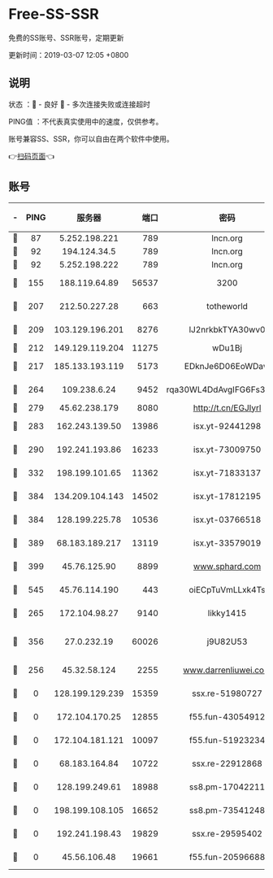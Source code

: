 # Free-SS-SSR

免费的SS账号、SSR账号，定期更新

更新时间：2019-03-07 12:05 +0800

## 说明

状态     ：🙂 - 良好 🙁 - 多次连接失败或连接超时

PING值   ：不代表真实使用中的速度，仅供参考。

账号兼容SS、SSR，你可以自由在两个软件中使用。

👉[扫码页面](https://liesauer.github.io/Free-SS-SSR/)👈

## 账号

|-|PING|服务器|端口|密码|加密方式|区域|
|:----:|:----:|:-----:|-----:|:----:|:----:|:----:|
|🙂|87|5.252.198.221|789|lncn.org|rc4|JP|
|🙂|92|194.124.34.5|789|lncn.org|rc4|JP|
|🙂|92|5.252.198.222|789|lncn.org|rc4|JP|
|🙂|155|188.119.64.89|56537|3200|aes-256-cfb|RU|
|🙂|207|212.50.227.28|663|totheworld|aes-256-cfb|US|
|🙂|209|103.129.196.201|8276|lJ2nrkbkTYA30wv0|aes-256-cfb|US|
|🙂|212|149.129.119.204|11275|wDu1Bj|rc4-md5|HK|
|🙂|217|185.133.193.119|5173|EDknJe6D06EoWDaw|aes-256-cfb|US|
|🙂|264|109.238.6.24|9452|rqa30WL4DdAvgIFG6Fs3znzTa|aes-256-cfb|FR|
|🙂|279|45.62.238.179|8080|http://t.cn/EGJIyrl|rc4-md5|CA|
|🙂|283|162.243.139.50|13986|isx.yt-92441298|aes-256-cfb|US|
|🙂|290|192.241.193.86|16233|isx.yt-73009750|aes-256-cfb|US|
|🙂|332|198.199.101.65|11362|isx.yt-71833137|aes-256-cfb|US|
|🙂|384|134.209.104.143|14502|isx.yt-17812195|aes-256-cfb|SG|
|🙂|384|128.199.225.78|10536|isx.yt-03766518|aes-256-cfb|SG|
|🙂|389|68.183.189.217|13119|isx.yt-33579019|aes-256-cfb|SG|
|🙂|399|45.76.125.90|8899|www.sphard.com|aes-256-cfb|AU|
|🙂|545|45.76.114.190|443|oiECpTuVmLLxk4Ts|aes-256-cfb|AU|
|🙂|265|172.104.98.27|9140|likky1415|aes-256-cfb|JP|
|🙂|356|27.0.232.19|60026|j9U82U53|xchacha20-ietf-poly1305|HK|
|🙁|256|45.32.58.124|2255|www.darrenliuwei.com|aes-256-cfb|JP|
|🙁|0|128.199.129.239|15359|ssx.re-51980727|aes-256-cfb|SG|
|🙁|0|172.104.170.25|12855|f55.fun-43054912|aes-256-cfb|SG|
|🙁|0|172.104.181.121|10097|f55.fun-51923234|aes-256-cfb|SG|
|🙁|0|68.183.164.84|10722|ssx.re-22912868|aes-256-cfb|US|
|🙁|0|128.199.249.61|18988|ss8.pm-17042211|aes-256-cfb|SG|
|🙁|0|198.199.108.105|16652|ss8.pm-73541248|aes-256-cfb|US|
|🙁|0|192.241.198.43|19829|ssx.re-29595402|aes-256-cfb|US|
|🙁|0|45.56.106.48|19661|f55.fun-20596688|aes-256-cfb|US|
